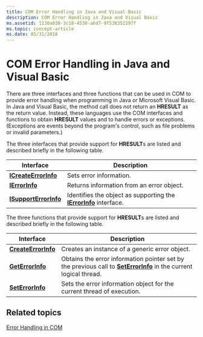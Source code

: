 ```yaml
---
title: COM Error Handling in Java and Visual Basic
description: COM Error Handling in Java and Visual Basic
ms.assetid: 1130a038-3c18-4530-a6d7-9f538352297f
ms.topic: concept-article
ms.date: 05/31/2018
---
```


# COM Error Handling in Java and Visual Basic

There are three interfaces and three functions that can be used in COM to provide error handling when programming in Java or Microsoft Visual Basic. In Java and Visual Basic, the method call does not return an **HRESULT** as the return value. Instead, these languages use the COM interfaces and functions to obtain **HRESULT** values and to handle errors or exceptions. (Exceptions are events beyond the program's control, such as file problems or invalid parameters.)

The three interfaces that provide support for **HRESULT**s are listed and described briefly in the following table.



|  Interface                                                                        |  Description                                                                                                                    |
|--------------------------------------------------------------------------|----------------------------------------------------------------------------------------------------------------------|
| [**ICreateErrorInfo**](/windows/win32/api/oaidl/nn-oaidl-icreateerrorinfo)<br/>  | Sets error information.<br/>                                                                                   |
| [**IErrorInfo**](/windows/win32/api/oaidl/nn-oaidl-ierrorinfo)<br/>        | Returns information from an error object.<br/>                                                                 |
| [**ISupportErrorInfo**](/windows/win32/api/oaidl/nn-oaidl-isupporterrorinfo)<br/> | Identifies the object as supporting the [**IErrorInfo**](/windows/win32/api/oaidl/nn-oaidl-ierrorinfo) interface.<br/> |



 

The three functions that provide support for **HRESULT**s are listed and described briefly in the following table.



|    Interface       |       Description       |
|------------------------------------------------------------------------|----------------------------------------------------------------------------------------------------------------------------------------------------------------------|
| [**CreateErrorInfo**](/windows/win32/api/oleauto/nf-oleauto-createerrorinfo)<br/> | Creates an instance of a generic error object.<br/>                                                                                                            |
| [**GetErrorInfo**](/windows/win32/api/oleauto/nf-oleauto-geterrorinfo)<br/>    | Obtains the error information pointer set by the previous call to [**SetErrorInfo**](/windows/win32/api/oleauto/nf-oleauto-seterrorinfo) in the current logical thread.<br/> |
| [**SetErrorInfo**](/windows/win32/api/oleauto/nf-oleauto-seterrorinfo)<br/>    | Sets the error information object for the current thread of execution.<br/>                                                                                    |



 

## Related topics

<dl> <dt>

[Error Handling in COM](error-handling-in-com.md)
</dt> </dl>

 

